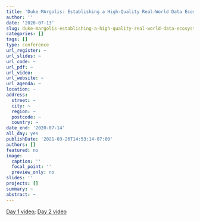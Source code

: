 ```yaml
---
title: 'Duke MArgolis: Establishing a High-Quality Real-World Data Ecosystem'
author: ''
date: '2020-07-13'
slug: duke-margolis-establishing-a-high-quality-real-world-data-ecosystem
categories: []
tags: []
type: conference
url_register: ~
url_slides: ~
url_code: ~
url_pdf: ~
url_video: 
url_website: ~
url_agenda: ~
location: ~
address:
  street: ~
  city: ~
  region: ~
  postcode: ~
  country: ~
date_end: '2020-07-14'
all_day: yes
publishDate: '2021-03-26T14:53:14-07:00'
authors: []
featured: no
image:
  caption: ''
  focal_point: ''
  preview_only: no
slides: ''
projects: []
summary: ~
abstract: ~
---
```

[Day 1 video](https://www.youtube.com/watch?v=EqffCIVzFt0); [Day 2 video](https://www.youtube.com/watch?v=Qm-qD8DTgOE)

<!--more-->

